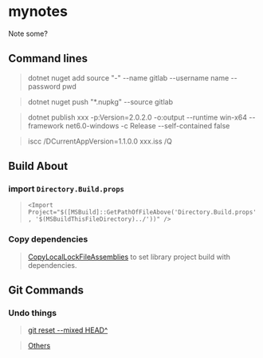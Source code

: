 # mynotes
Note some?

## Command lines

> dotnet nuget add source "-" --name gitlab --username name --password pwd

>dotnet nuget push "*.nupkg" --source gitlab

>dotnet publish xxx -p:Version=2.0.2.0 -o:output --runtime win-x64 --framework net6.0-windows -c Release --self-contained false

>iscc /DCurrentAppVersion=1.1.0.0 xxx.iss /Q


## Build About

### import `Directory.Build.props`

> `<Import Project="$([MSBuild]::GetPathOfFileAbove('Directory.Build.props', '$(MSBuildThisFileDirectory)../'))" />`


### Copy dependencies

> [CopyLocalLockFileAssemblies](https://learn.microsoft.com/en-us/dotnet/core/project-sdk/msbuild-props#copylocallockfileassemblies) to set library project build with dependencies.


## Git Commands

### Undo things

>[git reset --mixed HEAD^ ](https://git-scm.com/docs/git-reset)

>[Others](https://git-scm.com/book/en/v2/Git-Basics-Undoing-Things)
